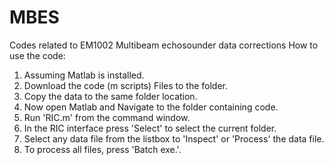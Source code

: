# MBES
Codes related to EM1002 Multibeam echosounder data corrections
How to use the code:

 1. Assuming Matlab is installed.
 2. Download the code (m scripts) Files to the folder.
 3. Copy the data to the same folder location.
 4. Now open Matlab and Navigate to the folder containing code.
 5. Run 'RIC.m' from the command window.
 6. In the RIC interface press 'Select' to select the current folder.
 7. Select any data file from the listbox to 'Inspect' or 'Process' the data file.
 8. To process all files, press 'Batch exe.'.
